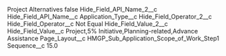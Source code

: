<?xml version="1.0" encoding="UTF-8"?>
<CustomMetadata xmlns="http://soap.sforce.com/2006/04/metadata" xmlns:xsi="http://www.w3.org/2001/XMLSchema-instance" xmlns:xsd="http://www.w3.org/2001/XMLSchema">
    <label>Project Alternatives</label>
    <protected>false</protected>
    <values>
        <field>Hide_Field_API_Name_2__c</field>
        <value xsi:nil="true"/>
    </values>
    <values>
        <field>Hide_Field_API_Name__c</field>
        <value xsi:type="xsd:string">Application_Type__c</value>
    </values>
    <values>
        <field>Hide_Field_Operator_2__c</field>
        <value xsi:nil="true"/>
    </values>
    <values>
        <field>Hide_Field_Operator__c</field>
        <value xsi:type="xsd:string">Not Equal</value>
    </values>
    <values>
        <field>Hide_Field_Value_2__c</field>
        <value xsi:nil="true"/>
    </values>
    <values>
        <field>Hide_Field_Value__c</field>
        <value xsi:type="xsd:string">Project,5% Initiative,Planning-related,Advance Assistance</value>
    </values>
    <values>
        <field>Page_Layout__c</field>
        <value xsi:type="xsd:string">HMGP_Sub_Application_Scope_of_Work_Step1</value>
    </values>
    <values>
        <field>Sequence__c</field>
        <value xsi:type="xsd:double">15.0</value>
    </values>
</CustomMetadata>
